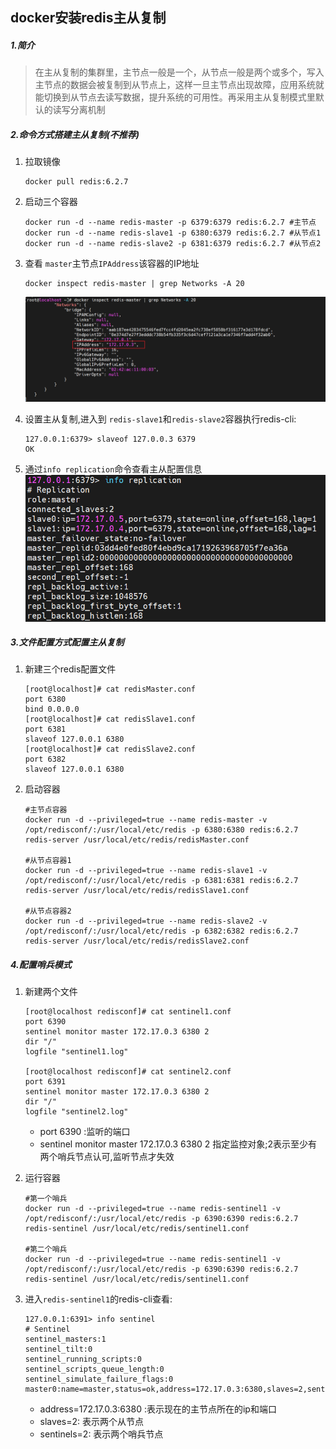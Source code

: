 ## docker安装redis主从复制

##### 1.简介

> 在主从复制的集群里，主节点一般是一个，从节点一般是两个或多个，写入主节点的数据会被复制到从节点上，这样一旦主节点出现故障，应用系统就能切换到从节点去读写数据，提升系统的可用性。再采用主从复制模式里默认的读写分离机制

##### 2.命令方式搭建主从复制(不推荐)

1. 拉取镜像

   ```shell
   docker pull redis:6.2.7
   ```

2. 启动三个容器

   ```shell
   docker run -d --name redis-master -p 6379:6379 redis:6.2.7 #主节点
   docker run -d --name redis-slave1 -p 6380:6379 redis:6.2.7 #从节点1
   docker run -d --name redis-slave2 -p 6381:6379 redis:6.2.7 #从节点2
   ```

3. 查看 `master`主节点`IPAddress`该容器的IP地址

   ```shell
   docker inspect redis-master | grep Networks -A 20
   ```

   ![image-20220826095027497](../../../assets/image-20220826095027497.png)

4. 设置主从复制,进入到 `redis-slave1`和`redis-slave2`容器执行redis-cli:

   ```shell
   127.0.0.1:6379> slaveof 127.0.0.3 6379
   OK
   ```

5. 通过`info replication`命令查看主从配置信息![image-20220826101056879](../../../assets/image-20220826101056879.png)

##### 3.文件配置方式配置主从复制

1. 新建三个redis配置文件

   ```shell
   [root@localhost]# cat redisMaster.conf
   port 6380
   bind 0.0.0.0
   [root@localhost]# cat redisSlave1.conf
   port 6381
   slaveof 127.0.0.1 6380
   [root@localhost]# cat redisSlave2.conf
   port 6382
   slaveof 127.0.0.1 6380
   ```

2. 启动容器

   ```shell
   #主节点容器
   docker run -d --privileged=true --name redis-master -v /opt/redisconf/:/usr/local/etc/redis -p 6380:6380 redis:6.2.7 redis-server /usr/local/etc/redis/redisMaster.conf
   
   #从节点容器1
   docker run -d --privileged=true --name redis-slave1 -v /opt/redisconf/:/usr/local/etc/redis -p 6381:6381 redis:6.2.7 redis-server /usr/local/etc/redis/redisSlave1.conf
   
   #从节点容器2
   docker run -d --privileged=true --name redis-slave2 -v /opt/redisconf/:/usr/local/etc/redis -p 6382:6382 redis:6.2.7 redis-server /usr/local/etc/redis/redisSlave2.conf
   ```

##### 4.配置哨兵模式

1. 新建两个文件

   ```shell
   [root@localhost redisconf]# cat sentinel1.conf
   port 6390
   sentinel monitor master 172.17.0.3 6380 2
   dir "/"
   logfile "sentinel1.log"
   
   [root@localhost redisconf]# cat sentinel2.conf
   port 6391
   sentinel monitor master 172.17.0.3 6380 2
   dir "/"
   logfile "sentinel2.log"
   ```

   - port 6390 :监听的端口
   - sentinel monitor master 172.17.0.3 6380 2 指定监控对象;2表示至少有两个哨兵节点认可,监听节点才失效

2. 运行容器

   ```shell
   #第一个哨兵
   docker run -d --privileged=true --name redis-sentinel1 -v /opt/redisconf/:/usr/local/etc/redis -p 6390:6390 redis:6.2.7 redis-sentinel /usr/local/etc/redis/sentinel1.conf
   
   #第二个哨兵
   docker run -d --privileged=true --name redis-sentinel1 -v /opt/redisconf/:/usr/local/etc/redis -p 6390:6390 redis:6.2.7 redis-sentinel /usr/local/etc/redis/sentinel1.conf
   ```

3. 进入`redis-sentinel1`的redis-cli查看:

   ```shell
   127.0.0.1:6391> info sentinel
   # Sentinel
   sentinel_masters:1
   sentinel_tilt:0
   sentinel_running_scripts:0
   sentinel_scripts_queue_length:0
   sentinel_simulate_failure_flags:0
   master0:name=master,status=ok,address=172.17.0.3:6380,slaves=2,sentinels=2
   ```

   - address=172.17.0.3:6380 :表示现在的主节点所在的ip和端口
   - slaves=2: 表示两个从节点
   - sentinels=2: 表示两个哨兵节点